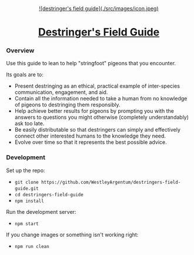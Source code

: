<p align="center">
  <a href="https://destringers-field-guide.com">
    ![destringer's field guide](./src/images/icon.jpeg)
  </a>
</p>

<h1 align="center">
  <a href="https://destringers-field-guide.com">Destringer's Field Guide</a>
</h1>

### Overview

Use this guide to lean to help "stringfoot" pigeons that you encounter.

Its goals are to:

- Present destringing as an ethical, practical example of inter-species communication, engagement, and aid.
- Contain all the information needed to take a human from no knowledge of pigeons to destringing them responsibly.
- Help achieve better results for pigeons by prompting you with the answers to questions you might otherwise (completely understandably) ask too late.
- Be easily distributable so that destringers can simply and effectively connect other interested humans to the knowledge they need.
- Evolve over time so that it represents the best possible advice.


### Development

Set up the repo:
- `git clone https://github.com/WestleyArgentum/destringers-field-guide.git`
- `cd destringers-field-guide`
- `npm install`

Run the development server:
- `npm start`

If you change images or something isn't working right:
- `npm run clean`
